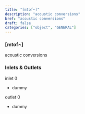 ```yaml
---
title: "[mtof~]"
description: "acoustic conversions"
bref: "acoustic conversions"
draft: false
categories: ["object", "GENERAL"]
---
```


### [mtof~]

acoustic conversions

### Inlets & Outlets

inlet 0

 - dummy

outlet 0

 - dummy
 
